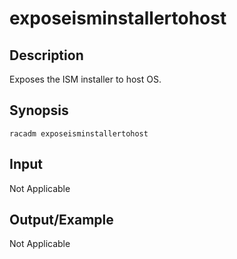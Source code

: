 # exposeisminstallertohost

## Description

Exposes the ISM installer to host OS.

## Synopsis

```
racadm exposeisminstallertohost
```

## Input

Not Applicable

## Output/Example

Not Applicable